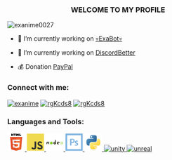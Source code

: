 <h3 align="center">WELCOME TO MY PROFILE</h3>

<p align="left"> <img src="https://komarev.com/ghpvc/?username=exanime0027&label=Profile%20views&color=0e75b6&style=flat" alt="exanime0027" /> </p>

- 🔭 I’m currently working on [💀ExaBot💀](https://discord-exabot.glitch.me/)

- 🔭 I’m currently working on [DiscordBetter](https://github.com/Exanime0027/DiscordBetter)

- 💰 Donation [PayPal](https://paypal.me/ExanimeTV)

<h3 align="left">Connect with me:</h3>
<p align="left">
<a href="https://www.youtube.com/c/exanime" target="blank"><img align="center" src="https://cdn.glitch.com/7cee5634-e2fb-415f-b3dd-3679a885efd9%2Fyoutube.png" alt="exanime" height="30" width="30" /></a>
<a href="https://discord-exabot.glitch.me/" target="blank"><img align="center" src="https://cdn.glitch.com/7cee5634-e2fb-415f-b3dd-3679a885efd9%2Fa49e1f6054e38f0431702cc1a2e94490.png" alt="rgKcds8" height="30" width="25" /></a>
<a href="https://linktr.ee/Exanime" target="blank"><img align="center" src="https://cdn.glitch.global/7cee5634-e2fb-415f-b3dd-3679a885efd9/linktree.png" alt="rgKcds8" height="30" width="30" /></a>
</p>

<h3 align="left">Languages and Tools:</h3>
<p align="left"> <a href="https://www.w3.org/html/" target="_blank"> <img src="https://raw.githubusercontent.com/devicons/devicon/master/icons/html5/html5-original-wordmark.svg" alt="html5" width="40" height="40"/> </a> <a href="https://developer.mozilla.org/en-US/docs/Web/JavaScript" target="_blank"> <img src="https://raw.githubusercontent.com/devicons/devicon/master/icons/javascript/javascript-original.svg" alt="javascript" width="40" height="40"/> </a> <a href="https://nodejs.org" target="_blank"> <img src="https://raw.githubusercontent.com/devicons/devicon/master/icons/nodejs/nodejs-original-wordmark.svg" alt="nodejs" width="40" height="40"/> </a> <a href="https://www.photoshop.com" target="_blank"> <img src="https://raw.githubusercontent.com/devicons/devicon/master/icons/photoshop/photoshop-line.svg" alt="photoshop" width="40" height="40"/> </a> <a href="https://www.python.org" target="_blank"> <img src="https://raw.githubusercontent.com/devicons/devicon/master/icons/python/python-original.svg" alt="python" width="40" height="40"/> </a> <a href="https://unity.com/" target="_blank"> <img src="https://www.vectorlogo.zone/logos/unity3d/unity3d-icon.svg" alt="unity" width="40" height="40"/> </a> <a href="https://unrealengine.com/" target="_blank"> <img src="https://raw.githubusercontent.com/kenangundogan/fontisto/036b7eca71aab1bef8e6a0518f7329f13ed62f6b/icons/svg/brand/unreal-engine.svg" alt="unreal" width="40" height="40"/> </a> </p>
